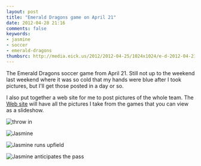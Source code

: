 ```yaml
---
layout: post
title: "Emerald Dragons game on April 21"
date: 2012-04-28 21:16
comments: false
keywords: 
- jasmine
- soccer
- emerald-dragons
thumbsrc: http://media.eick.us/2012/2012-04-25/1024x1024/e-d-2012-04-21-18.jpg
---
```

The Emerald Dragons soccer game from April 21.  Still not up to the weekend last weekend where it was so cold that my hands were blue after I took pictures, but I'll get those posted in a day or so.
 
I also put together a web site for me to post pictures of the whole team.  The [Web site](http://emerald-dragons.net) will have all the pictures I take from the games that you can view as a slideshow.

![throw in](http://media.eick.us/media/photographs/2012/2012-04-25/e-d-2012-04-21-33.jpg)

![Jasmine](http://media.eick.us/media/photographs/2012/2012-04-25/e-d-2012-04-21-18.jpg)

![Jasmine runs upfield](http://media.eick.us/media/photographs/2012/2012-04-25/e-d-2012-04-21-11.jpg)

![Jasmine anticipates the pass](http://media.eick.us/media/photographs/2012/2012-04-25/e-d-2012-04-21-5.jpg)
